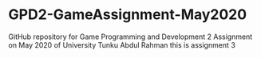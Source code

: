# GPD2-GameAssignment-May2020
GitHub repository for Game Programming and Development 2 Assignment on May 2020 of University Tunku Abdul Rahman
this is assignment 3
